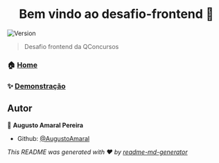 <h1 align="center">Bem vindo ao desafio-frontend 👋</h1>
<p>
  <img alt="Version" src="https://img.shields.io/badge/version-0.0.1-blue.svg?cacheSeconds=2592000" />
</p>

> Desafio frontend da QConcursos

### 🏠 [Home](https://github.com/AugustoAmaral/desafio-frontend)

### ✨ [Demonstração](https://augustoamaral.github.io/desafio-frontend/)

## Autor

👤 **Augusto Amaral Pereira**

* Github: [@AugustoAmaral](https://github.com/AugustoAmaral)

_This README was generated with ❤️ by [readme-md-generator](https://github.com/kefranabg/readme-md-generator)_